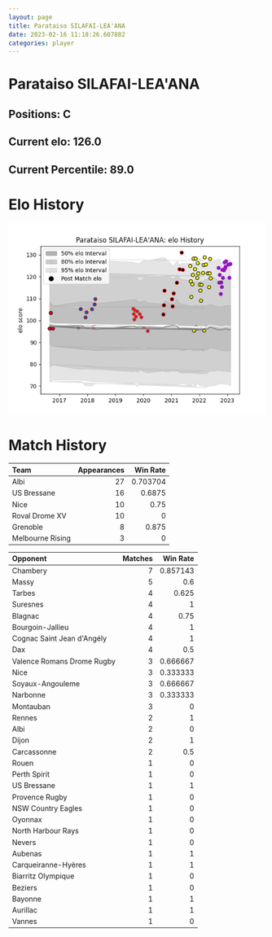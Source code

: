 ```yaml
---  
layout: page  
title: Parataiso SILAFAI-LEA'ANA  
date: 2023-02-16 11:18:26.607882  
categories: player  
---
```

# Parataiso SILAFAI-LEA'ANA

## Positions: C

## Current elo: 126.0

## Current Percentile: 89.0

# Elo History


![elo history](history_ParataisoSILAFAI-LEA'ANA.png)
# Match History


| Team             |   Appearances |   Win Rate |
|:-----------------|--------------:|-----------:|
| Albi             |            27 |   0.703704 |
| US Bressane      |            16 |   0.6875   |
| Nice             |            10 |   0.75     |
| Roval Drome XV   |            10 |   0        |
| Grenoble         |             8 |   0.875    |
| Melbourne Rising |             3 |   0        |

| Opponent                   |   Matches |   Win Rate |
|:---------------------------|----------:|-----------:|
| Chambery                   |         7 |   0.857143 |
| Massy                      |         5 |   0.6      |
| Tarbes                     |         4 |   0.625    |
| Suresnes                   |         4 |   1        |
| Blagnac                    |         4 |   0.75     |
| Bourgoin-Jallieu           |         4 |   1        |
| Cognac Saint Jean d'Angély |         4 |   1        |
| Dax                        |         4 |   0.5      |
| Valence Romans Drome Rugby |         3 |   0.666667 |
| Nice                       |         3 |   0.333333 |
| Soyaux-Angouleme           |         3 |   0.666667 |
| Narbonne                   |         3 |   0.333333 |
| Montauban                  |         3 |   0        |
| Rennes                     |         2 |   1        |
| Albi                       |         2 |   0        |
| Dijon                      |         2 |   1        |
| Carcassonne                |         2 |   0.5      |
| Rouen                      |         1 |   0        |
| Perth Spirit               |         1 |   0        |
| US Bressane                |         1 |   1        |
| Provence Rugby             |         1 |   0        |
| NSW Country Eagles         |         1 |   0        |
| Oyonnax                    |         1 |   0        |
| North Harbour Rays         |         1 |   0        |
| Nevers                     |         1 |   0        |
| Aubenas                    |         1 |   1        |
| Carqueiranne-Hyères        |         1 |   1        |
| Biarritz Olympique         |         1 |   0        |
| Beziers                    |         1 |   0        |
| Bayonne                    |         1 |   1        |
| Aurillac                   |         1 |   1        |
| Vannes                     |         1 |   0        |
